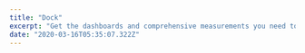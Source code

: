 ```yaml
---
title: "Dock"
excerpt: "Get the dashboards and comprehensive measurements you need to improve your conversations with prospects and customers."
date: "2020-03-16T05:35:07.322Z"
---
```

